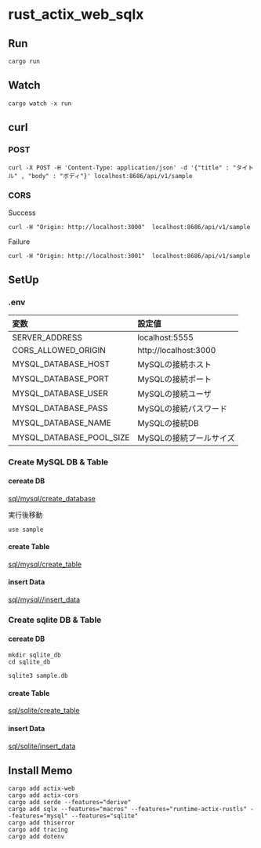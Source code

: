 # rust_actix_web_sqlx

## Run

```
cargo run
```

## Watch

```
cargo watch -x run
```

## curl

### POST

```
curl -X POST -H 'Content-Type: application/json' -d '{"title" : "タイトル" , "body" : "ボディ"}' localhost:8686/api/v1/sample
```

### CORS

Success

```
curl -H "Origin: http://localhost:3000"  localhost:8686/api/v1/sample
```

Failure

```
curl -H "Origin: http://localhost:3001"  localhost:8686/api/v1/sample
```

## SetUp

### .env

|変数|設定値|
|:-|:-|
|SERVER_ADDRESS|localhost:5555|
|CORS_ALLOWED_ORIGIN|http://localhost:3000|
|MYSQL_DATABASE_HOST|MySQLの接続ホスト|
|MYSQL_DATABASE_PORT|MySQLの接続ポート|
|MYSQL_DATABASE_USER|MySQLの接続ユーザ|
|MYSQL_DATABASE_PASS|MySQLの接続パスワード|
|MYSQL_DATABASE_NAME|MySQLの接続DB|
|MYSQL_DATABASE_POOL_SIZE|MySQLの接続プールサイズ|

### Create MySQL DB & Table

#### cereate DB

[sql/mysql/create_database](./sql/mysql/create_database.sql) 

実行後移動

```
use sample
```

#### create Table

[sql/mysql/create_table](./sql/mysql/create_table.sql)

#### insert Data

[sql/mysql//insert_data](./sql/mysql//insert_data.sql)

### Create sqlite DB & Table

#### cereate DB

```
mkdir sqlite_db
cd sqlite_db

sqlite3 sample.db
```

#### create Table

[sql/sqlite/create_table](./sql/sqlite/create_table.sql)

#### insert Data

[sql/sqlite/insert_data](./sql/sqlite/insert_data.sql)

## Install Memo
```
cargo add actix-web
cargo add actix-cors
cargo add serde --features="derive"
cargo add sqlx --features="macros" --features="runtime-actix-rustls" --features="mysql" --features="sqlite"
cargo add thiserror
cargo add tracing
cargo add dotenv
```